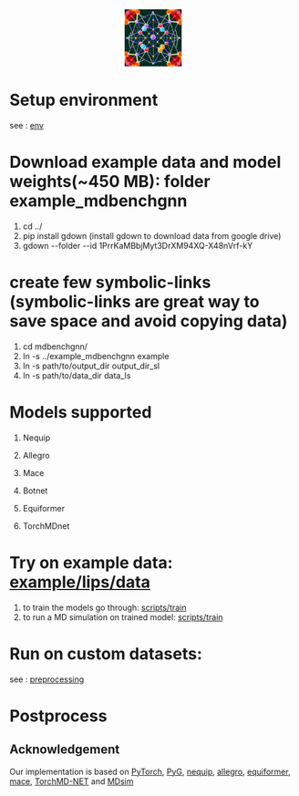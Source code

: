 <div style="text-align:center"><img src="assets/mdbenchgnn_logo.jpeg" width="100" height="100"/></div>

# Setup environment
see : [env](env)

# Download example data and model weights(~450 MB): folder example_mdbenchgnn 
1. cd ../
2. pip install gdown (install gdown to download data from google drive)
3. gdown --folder --id 1PrrKaMBbjMyt3DrXM94XQ-X48nVrf-kY




# create few symbolic-links (symbolic-links are great way to save space and avoid copying data)
1. cd mdbenchgnn/
2. ln -s ../example_mdbenchgnn example
3. ln -s  path/to/output_dir output_dir_sl
4. ln -s  path/to/data_dir data_ls


# Models supported
1. Nequip

2. Allegro

3. Mace

4. Botnet

5. Equiformer

6. TorchMDnet

# Try on example data: [example/lips/data](example/lips/data)
1. to train the models go through: [scripts/train](scripts/train)
2. to run a MD simulation on trained model: [scripts/train](scripts/md_simulation)



# Run on custom datasets:
see : [preprocessing](preprocessing)



# Postprocess

## Acknowledgement ##

Our implementation is based on [PyTorch](https://pytorch.org/), [PyG](https://pytorch-geometric.readthedocs.io/en/latest/index.html), [nequip](https://github.com/mir-group/nequip/), [allegro](https://github.com/mir-group/allegro), [equiformer](https://github.com/atomicarchitects/equiformer), [mace](https://github.com/utkarshp1161/mace), [TorchMD-NET](https://github.com/torchmd/torchmd-net) and [MDsim](https://github.com/kyonofx/MDsim/)
